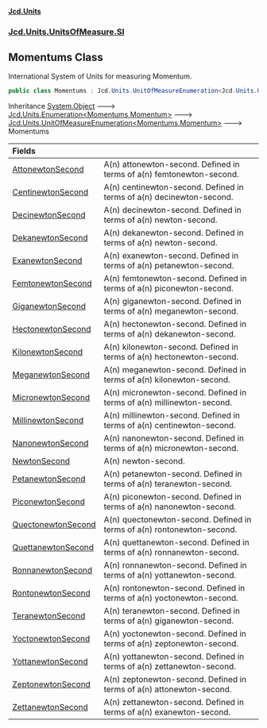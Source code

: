 #### [Jcd.Units](index.md 'index')
### [Jcd.Units.UnitsOfMeasure.SI](Jcd.Units.UnitsOfMeasure.SI.md 'Jcd.Units.UnitsOfMeasure.SI')

## Momentums Class

International System of Units for measuring Momentum.

```csharp
public class Momentums : Jcd.Units.UnitOfMeasureEnumeration<Jcd.Units.UnitsOfMeasure.SI.Momentums, Jcd.Units.UnitTypes.Momentum>
```

Inheritance [System.Object](https://docs.microsoft.com/en-us/dotnet/api/System.Object 'System.Object') &#129106; [Jcd.Units.Enumeration&lt;](Jcd.Units.Enumeration_TEnumeration,T_.md 'Jcd.Units.Enumeration<TEnumeration,T>')[Momentums](Jcd.Units.UnitsOfMeasure.SI.Momentums.md 'Jcd.Units.UnitsOfMeasure.SI.Momentums')[,](Jcd.Units.Enumeration_TEnumeration,T_.md 'Jcd.Units.Enumeration<TEnumeration,T>')[Momentum](Jcd.Units.UnitTypes.Momentum.md 'Jcd.Units.UnitTypes.Momentum')[&gt;](Jcd.Units.Enumeration_TEnumeration,T_.md 'Jcd.Units.Enumeration<TEnumeration,T>') &#129106; [Jcd.Units.UnitOfMeasureEnumeration&lt;](Jcd.Units.UnitOfMeasureEnumeration_TEnumeration,T_.md 'Jcd.Units.UnitOfMeasureEnumeration<TEnumeration,T>')[Momentums](Jcd.Units.UnitsOfMeasure.SI.Momentums.md 'Jcd.Units.UnitsOfMeasure.SI.Momentums')[,](Jcd.Units.UnitOfMeasureEnumeration_TEnumeration,T_.md 'Jcd.Units.UnitOfMeasureEnumeration<TEnumeration,T>')[Momentum](Jcd.Units.UnitTypes.Momentum.md 'Jcd.Units.UnitTypes.Momentum')[&gt;](Jcd.Units.UnitOfMeasureEnumeration_TEnumeration,T_.md 'Jcd.Units.UnitOfMeasureEnumeration<TEnumeration,T>') &#129106; Momentums

| Fields | |
| :--- | :--- |
| [AttonewtonSecond](Jcd.Units.UnitsOfMeasure.SI.Momentums.AttonewtonSecond.md 'Jcd.Units.UnitsOfMeasure.SI.Momentums.AttonewtonSecond') | A(n) attonewton-second. Defined in terms of a(n) femtonewton-second. |
| [CentinewtonSecond](Jcd.Units.UnitsOfMeasure.SI.Momentums.CentinewtonSecond.md 'Jcd.Units.UnitsOfMeasure.SI.Momentums.CentinewtonSecond') | A(n) centinewton-second. Defined in terms of a(n) decinewton-second. |
| [DecinewtonSecond](Jcd.Units.UnitsOfMeasure.SI.Momentums.DecinewtonSecond.md 'Jcd.Units.UnitsOfMeasure.SI.Momentums.DecinewtonSecond') | A(n) decinewton-second. Defined in terms of a(n) newton-second. |
| [DekanewtonSecond](Jcd.Units.UnitsOfMeasure.SI.Momentums.DekanewtonSecond.md 'Jcd.Units.UnitsOfMeasure.SI.Momentums.DekanewtonSecond') | A(n) dekanewton-second. Defined in terms of a(n) newton-second. |
| [ExanewtonSecond](Jcd.Units.UnitsOfMeasure.SI.Momentums.ExanewtonSecond.md 'Jcd.Units.UnitsOfMeasure.SI.Momentums.ExanewtonSecond') | A(n) exanewton-second. Defined in terms of a(n) petanewton-second. |
| [FemtonewtonSecond](Jcd.Units.UnitsOfMeasure.SI.Momentums.FemtonewtonSecond.md 'Jcd.Units.UnitsOfMeasure.SI.Momentums.FemtonewtonSecond') | A(n) femtonewton-second. Defined in terms of a(n) piconewton-second. |
| [GiganewtonSecond](Jcd.Units.UnitsOfMeasure.SI.Momentums.GiganewtonSecond.md 'Jcd.Units.UnitsOfMeasure.SI.Momentums.GiganewtonSecond') | A(n) giganewton-second. Defined in terms of a(n) meganewton-second. |
| [HectonewtonSecond](Jcd.Units.UnitsOfMeasure.SI.Momentums.HectonewtonSecond.md 'Jcd.Units.UnitsOfMeasure.SI.Momentums.HectonewtonSecond') | A(n) hectonewton-second. Defined in terms of a(n) dekanewton-second. |
| [KilonewtonSecond](Jcd.Units.UnitsOfMeasure.SI.Momentums.KilonewtonSecond.md 'Jcd.Units.UnitsOfMeasure.SI.Momentums.KilonewtonSecond') | A(n) kilonewton-second. Defined in terms of a(n) hectonewton-second. |
| [MeganewtonSecond](Jcd.Units.UnitsOfMeasure.SI.Momentums.MeganewtonSecond.md 'Jcd.Units.UnitsOfMeasure.SI.Momentums.MeganewtonSecond') | A(n) meganewton-second. Defined in terms of a(n) kilonewton-second. |
| [MicronewtonSecond](Jcd.Units.UnitsOfMeasure.SI.Momentums.MicronewtonSecond.md 'Jcd.Units.UnitsOfMeasure.SI.Momentums.MicronewtonSecond') | A(n) micronewton-second. Defined in terms of a(n) millinewton-second. |
| [MillinewtonSecond](Jcd.Units.UnitsOfMeasure.SI.Momentums.MillinewtonSecond.md 'Jcd.Units.UnitsOfMeasure.SI.Momentums.MillinewtonSecond') | A(n) millinewton-second. Defined in terms of a(n) centinewton-second. |
| [NanonewtonSecond](Jcd.Units.UnitsOfMeasure.SI.Momentums.NanonewtonSecond.md 'Jcd.Units.UnitsOfMeasure.SI.Momentums.NanonewtonSecond') | A(n) nanonewton-second. Defined in terms of a(n) micronewton-second. |
| [NewtonSecond](Jcd.Units.UnitsOfMeasure.SI.Momentums.NewtonSecond.md 'Jcd.Units.UnitsOfMeasure.SI.Momentums.NewtonSecond') | A(n) newton-second. |
| [PetanewtonSecond](Jcd.Units.UnitsOfMeasure.SI.Momentums.PetanewtonSecond.md 'Jcd.Units.UnitsOfMeasure.SI.Momentums.PetanewtonSecond') | A(n) petanewton-second. Defined in terms of a(n) teranewton-second. |
| [PiconewtonSecond](Jcd.Units.UnitsOfMeasure.SI.Momentums.PiconewtonSecond.md 'Jcd.Units.UnitsOfMeasure.SI.Momentums.PiconewtonSecond') | A(n) piconewton-second. Defined in terms of a(n) nanonewton-second. |
| [QuectonewtonSecond](Jcd.Units.UnitsOfMeasure.SI.Momentums.QuectonewtonSecond.md 'Jcd.Units.UnitsOfMeasure.SI.Momentums.QuectonewtonSecond') | A(n) quectonewton-second. Defined in terms of a(n) rontonewton-second. |
| [QuettanewtonSecond](Jcd.Units.UnitsOfMeasure.SI.Momentums.QuettanewtonSecond.md 'Jcd.Units.UnitsOfMeasure.SI.Momentums.QuettanewtonSecond') | A(n) quettanewton-second. Defined in terms of a(n) ronnanewton-second. |
| [RonnanewtonSecond](Jcd.Units.UnitsOfMeasure.SI.Momentums.RonnanewtonSecond.md 'Jcd.Units.UnitsOfMeasure.SI.Momentums.RonnanewtonSecond') | A(n) ronnanewton-second. Defined in terms of a(n) yottanewton-second. |
| [RontonewtonSecond](Jcd.Units.UnitsOfMeasure.SI.Momentums.RontonewtonSecond.md 'Jcd.Units.UnitsOfMeasure.SI.Momentums.RontonewtonSecond') | A(n) rontonewton-second. Defined in terms of a(n) yoctonewton-second. |
| [TeranewtonSecond](Jcd.Units.UnitsOfMeasure.SI.Momentums.TeranewtonSecond.md 'Jcd.Units.UnitsOfMeasure.SI.Momentums.TeranewtonSecond') | A(n) teranewton-second. Defined in terms of a(n) giganewton-second. |
| [YoctonewtonSecond](Jcd.Units.UnitsOfMeasure.SI.Momentums.YoctonewtonSecond.md 'Jcd.Units.UnitsOfMeasure.SI.Momentums.YoctonewtonSecond') | A(n) yoctonewton-second. Defined in terms of a(n) zeptonewton-second. |
| [YottanewtonSecond](Jcd.Units.UnitsOfMeasure.SI.Momentums.YottanewtonSecond.md 'Jcd.Units.UnitsOfMeasure.SI.Momentums.YottanewtonSecond') | A(n) yottanewton-second. Defined in terms of a(n) zettanewton-second. |
| [ZeptonewtonSecond](Jcd.Units.UnitsOfMeasure.SI.Momentums.ZeptonewtonSecond.md 'Jcd.Units.UnitsOfMeasure.SI.Momentums.ZeptonewtonSecond') | A(n) zeptonewton-second. Defined in terms of a(n) attonewton-second. |
| [ZettanewtonSecond](Jcd.Units.UnitsOfMeasure.SI.Momentums.ZettanewtonSecond.md 'Jcd.Units.UnitsOfMeasure.SI.Momentums.ZettanewtonSecond') | A(n) zettanewton-second. Defined in terms of a(n) exanewton-second. |
